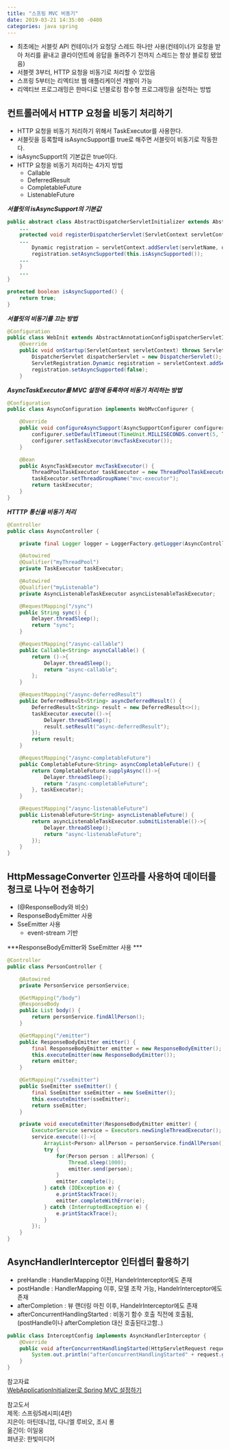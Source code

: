 ```yaml
---
title: "스프링 MVC 비동기"
date: 2019-03-21 14:35:00 -0400
categories: java spring
---
```


- 최초에는 서블릿 API 컨테이너가 요청당 스레드 하나만 사용(컨테이너가 요청을 받아 처리를 끝내고 클라이언트에 응답을 돌려주기 전까지 스레드는 항상 블로킹 됐었음)  
- 서블렛 3부터, HTTP 요청을 비동기로 처리할 수 있었음  
- 스프링 5부터는 리엑티브 웹 애플리케이션 개발이 가능  
- 리엑티브 프로그래밍은 한마디로 넌블로킹 함수형 프로그래밍을 실천하는 방법  

## 컨트롤러에서 HTTP 요청을 비동기 처리하기
- HTTP 요청을 비동기 처리하기 위해서 TaskExecutor를 사용한다.
- 서블릿을 등록할때 isAsyncSupport를 true로 해주면 서블릿이 비동기로 작동한다.
- isAsyncSupport의 기본값은 true이다.
- HTTP 요청을 비동기 처리하는 4가지 방법
    - Callable
    - DeferredResult
    - CompletableFuture
    - ListenableFuture


***서블릿의 isAsyncSupport의 기본값***
```java
public abstract class AbstractDispatcherServletInitializer extends AbstractContextLoaderInitializer {
    ...
    protected void registerDispatcherServlet(ServletContext servletContext) {
    ...
        Dynamic registration = servletContext.addServlet(servletName, dispatcherServlet);
        registration.setAsyncSupported(this.isAsyncSupported());
    ...
    }
    ...
}

protected boolean isAsyncSupported() {
    return true;
}
```

***서블릿의 비동기를 끄는 방법***
```java
@Configuration
public class WebInit extends AbstractAnnotationConfigDispatcherServletInitializer {
    @Override
    public void onStartup(ServletContext servletContext) throws ServletException {
        DispatcherServlet dispatcherServlet = new DispatcherServlet();
        ServletRegistration.Dynamic registration = servletContext.addServlet("dispatcher", dispatcherServlet);
        registration.setAsyncSupported(false);
    }
```

***AsyncTaskExecutor를 MVC 설정에 등록하여 비동기 처리하는 방법***
```java
@Configuration
public class AsyncConfiguration implements WebMvcConfigurer {

    @Override
    public void configureAsyncSupport(AsyncSupportConfigurer configurer) {
        configurer.setDefaultTimeout(TimeUnit.MILLISECONDS.convert(5, TimeUnit.SECONDS));
        configurer.setTaskExecutor(mvcTaskExecutor());
    }

    @Bean
    public AsyncTaskExecutor mvcTaskExecutor() {
        ThreadPoolTaskExecutor taskExecutor = new ThreadPoolTaskExecutor();
        taskExecutor.setThreadGroupName("mvc-executor");
        return taskExecutor;
    }
}
```

***HTTTP 통신을 비동기 처리***
```java
@Controller
public class AsyncController {

    private final Logger logger = LoggerFactory.getLogger(AsyncController.class);

    @Autowired
    @Qualifier("myThreadPool")
    private TaskExecutor taskExecutor;

    @Autowired
    @Qualifier("myListenable")
    private AsyncListenableTaskExecutor asyncListenableTaskExecutor;

    @RequestMapping("/sync")
    public String sync() {
        Delayer.threadSleep();
        return "sync";
    }

    @RequestMapping("/async-callable")
    public Callable<String> asyncCallable() {
        return ()->{
            Delayer.threadSleep();
            return "async-callable";
        };
    }

    @RequestMapping("/async-deferredResult")
    public DeferredResult<String> asyncDeferredResult() {
        DeferredResult<String> result = new DeferredResult<>();
        taskExecutor.execute(()->{
            Delayer.threadSleep();
            result.setResult("async-deferredResult");
        });
        return result;
    }

    @RequestMapping("/async-completableFuture")
    public CompletableFuture<String> asyncCompletableFuture() {
        return CompletableFuture.supplyAsync(()->{
            Delayer.threadSleep();
            return "/async-completableFuture";
        }, taskExecutor);
    }

    @RequestMapping("/async-listenableFuture")
    public ListenableFuture<String> asyncListenableFuture() {
        return asyncListenableTaskExecutor.submitListenable(()->{
            Delayer.threadSleep();
            return "async-listenableFuture";
        });
    }
}
```

## HttpMessageConverter 인프라를 사용하여 데이터를 청크로 나누어 전송하기
- (@ResponseBody와 비슷)
- ResponseBodyEmitter 사용
- SseEmitter 사용
    - event-stream 기반

***ResponseBodyEmitter와 SseEmitter 사용 ***

```java
@Controller
public class PersonController {

    @Autowired
    private PersonService personService;

    @GetMapping("/body")
    @ResponseBody
    public List body() {
        return personService.findAllPerson();
    }

    @GetMapping("/emitter")
    public ResponseBodyEmitter emitter() {
        final ResponseBodyEmitter emitter = new ResponseBodyEmitter();
        this.executeEmitter(new ResponseBodyEmitter());
        return emitter;
    }

    @GetMapping("/sseEmitter")
    public SseEmitter sseEmitter() {
        final SseEmitter sseEmitter = new SseEmitter();
        this.executeEmitter(sseEmitter);
        return sseEmitter;
    }

    private void executeEmitter(ResponseBodyEmitter emitter) {
        ExecutorService service = Executors.newSingleThreadExecutor();
        service.execute(()->{
            ArrayList<Person> allPerson = personService.findAllPerson();
            try {
                for(Person person : allPerson) {
                    Thread.sleep(1000);
                    emitter.send(person);
                }
                emitter.complete();
            } catch (IOException e) {
                e.printStackTrace();
                emitter.completeWithError(e);
            } catch (InterruptedException e) {
                e.printStackTrace();
            }
        });
    }
}
```

## AsyncHandlerInterceptor 인터셉터 활용하기
- preHandle : HandlerMapping 이전, HandelrInterceptor에도 존재
- postHandle : HandlerMapping 이후, 모델 조작 가능, HandelrInterceptor에도 존재
- afterCompletion : 뷰 랜더링 마친 이후, HandelrInterceptor에도 존재
- afterConcurrentHandlingStarted : 비동기 함수 호출 직전에 호출됨, (postHandle이나 afterCompletion 대신 호출된다고함..)

```java
public class InterceptConfig implements AsyncHandlerInterceptor {
    @Override
    public void afterConcurrentHandlingStarted(HttpServletRequest request, HttpServletResponse response, Object handler) throws Exception {
        System.out.println("afterConcurrentHandlingStarted" + request.getRequestURI());
    }
}
```


참고자료  
[WebApplicationInitializer로 Spring MVC 설정하기](http://blog.naver.com/PostView.nhn?blogId=take0415&logNo=221017059396&redirect=Dlog&widgetTypeCall=true)


참고도서  
제목: 스프링5레시피(4판)  
지은이: 마틴데니엄, 다니엘 루비오, 조시 롱  
옮긴이: 이일웅  
펴낸곳: 한빛미디어  
